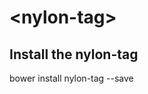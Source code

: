 # \<nylon-tag\>

## Install the nylon-tag

bower install nylon-tag --save

<!---
```
<custom-element-demo>
  <template>
    <script src="../webcomponentsjs/webcomponents-loader.js"></script>

    <link rel="import" href="../iron-demo-helpers/demo-pages-shared-styles.html">
    <link rel="import" href="../iron-demo-helpers/demo-snippet.html">
    
    <link rel="import" href="nylon-tag.html">
  </template>
</custom-element-demo>
```
-->
```html
